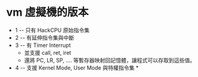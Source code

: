 # vm 虛擬機的版本

* 1 -- 只有 HackCPU 原始指令集
* 2 -- 有延伸指令集與中斷
* 3 -- 有 Timer Interrupt
    * 並支援 call, ret, iret
    * 還將 PC, LR, SP, .... 等暫存器映射回記憶體，讓程式可以存取到這些值。
* 4 -- 支援 Kernel Mode, User Mode 與特權指令集
    * 